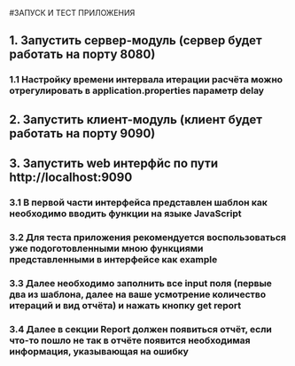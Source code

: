 #ЗАПУСК И ТЕСТ ПРИЛОЖЕНИЯ

## 1. Запустить сервер-модуль (сервер будет работать на порту 8080)
### 1.1 Настройку времени интервала итерации расчёта можно отрегулировать в application.properties параметр delay
## 2. Запустить клиент-модуль (клиент будет работать на порту 9090)
## 3. Запустить web интерфйс по пути http://localhost:9090
### 3.1 В первой части интерфейса представлен шаблон как необходимо вводить функции на языке JavaScript
### 3.2 Для теста приложения рекомендуется воспользоваться уже подоготовленными мною функциями представленными в интерфейсе как example
### 3.3 Далее необходимо заполнить все input поля (первые два из шаблона, далее на ваше усмотрение количество итераций и вид отчёта) и нажать кнопку get report
### 3.4 Далее в секции Report должен появиться отчёт, если что-то пошло не так в отчёте появится необходимая информация, указывающая на ошибку
